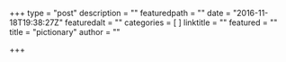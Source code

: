 +++
type = "post"
description = ""
featuredpath = ""
date = "2016-11-18T19:38:27Z"
featuredalt = ""
categories = [
]
linktitle = ""
featured = ""
title = "pictionary"
author = ""

+++

